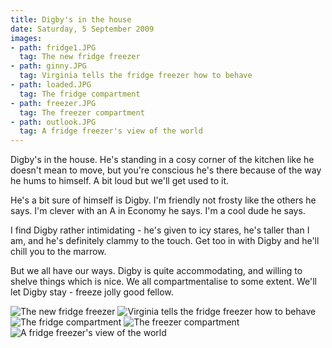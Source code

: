 ```yaml
---
title: Digby's in the house
date: Saturday, 5 September 2009
images:
- path: fridge1.JPG
  tag: The new fridge freezer
- path: ginny.JPG
  tag: Virginia tells the fridge freezer how to behave
- path: loaded.JPG
  tag: The fridge compartment
- path: freezer.JPG
  tag: The freezer compartment
- path: outlook.JPG
  tag: A fridge freezer's view of the world
---
```

Digby's in the house. He's standing in a cosy corner of the kitchen like he doesn't mean to move, but you're conscious he's there because of the way he hums to himself. A bit loud but we'll get used to it.

He's a bit sure of himself is Digby. I'm friendly not frosty like the others he says. I'm clever with an A in Economy he says. I'm a cool dude he says.

I find Digby rather intimidating - he's given to icy stares, he's taller than I am, and he's definitely clammy to the touch. Get too in with Digby and he'll chill you to the marrow.

But we all have our ways. Digby is quite accommodating, and willing to shelve things which is nice. We all compartmentalise to some extent. We'll let Digby stay - freeze jolly good fellow.

![The new fridge freezer](fridge1.JPG)
![Virginia tells the fridge freezer how to behave](ginny.JPG)
![The fridge compartment](loaded.JPG)
![The freezer compartment](freezer.JPG)
![A fridge freezer's view of the world](outlook.JPG)
